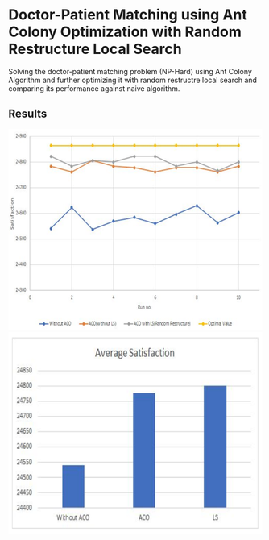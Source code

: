 # Doctor-Patient Matching using Ant Colony Optimization with Random Restructure Local Search

Solving the doctor-patient matching problem (NP-Hard) using Ant Colony Algorithm and further optimizing it with random restructre local search and comparing its performance against naive algorithm.

## Results

<img src="https://github.com/spectre900/Doctor-Patient-Matching-using-ACO-with-Local-Search/blob/main/plot1.png" height="400" width="600"> <img src="https://github.com/spectre900/Doctor-Patient-Matching-using-ACO-with-Local-Search/blob/main/plot2.png" height="400" width="600">

